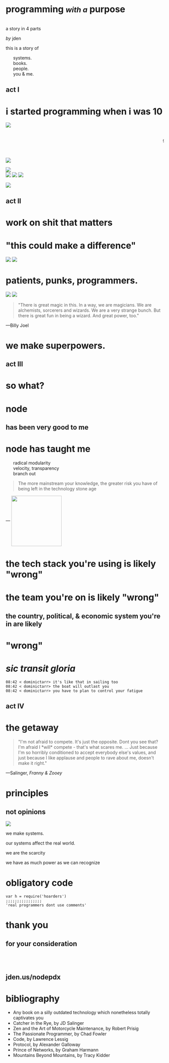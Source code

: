 # programming <small>*with a*</small> purpose
<br/>a story in 4 parts

*by* jden


this is a story of
<ul style="list-style:none;">
  <li>systems.</li>
  <li class="fragment">books.</li>
  <li class="fragment">people.</li>
  <li class="fragment">you &amp; me.</li>
</ul>


## act I
<h1 class="fragment">i started programming when i was 10</h1>


<img src="/img/java_for_the_web.gif" />


<marquee scrollamount=7>&nbsp;&nbsp;&nbsp;&nbsp;&nbsp;&nbsp;so</marquee>
<marquee scrollamount=5>goddam</marquee>
<marquee scrollamount=6>&nbsp;&nbsp;&nbsp;many</marquee>
<marquee scrollamount=8>&nbsp;&nbsp;marquees</marquee>


<img src="/img/gorillas.jpg"/>


<img src="/img/xkcdgeocities.jpeg"/><br/>
<img src="/img/construction.gif"/> <img src="/img/construction.gif"/> <img src="/img/construction.gif"/>


<img src="/img/catcher_in_the_rye.gif"/>


## act II
<h1 class="fragment">work on shit that matters</h1>


# "this could make a difference"


<img src="/img/web_of_thrones.jpg"/>


<img src="/img/punks.jpg"/>


# patients, punks, programmers.


<img src="/img/code.jpg"/>


<img src="img/madison.jpg"/>


<blockquote cite="http://www.berklee.edu/commencement/past/bjoel.html">"There is great magic in this. In a way, we are magicians. We are alchemists, sorcerers and wizards. We are a very strange bunch. But there is great fun in being a wizard. And great power, too."</blockquote>

&mdash;Billy Joel


# we make superpowers.


## act III
<h1 class="fragment">so what?</h1>


# node
## has been very good to me


# node has taught me
<ul style="list-style:none;">
  <li class="fragment">radical modularity</li>
  <li class="fragment">velocity, transparency</li>
  <li class="fragment">branch out</li>
</ul>


<blockquote>The more mainstream your knowledge, the greater risk you have of being left in the technology stone age</blockquote>

&mdash; <img src="/img/passionate.jpg" height="160" style="vertical-align: middle"/>


# the tech stack you're using is likely "wrong"


# the team you're on is likely "wrong"


## the country, political, & economic system you're in are likely
# "wrong"


# *sic transit gloria*


<pre><code>08:42 < dominictarr> it's like that in sailing too
08:42 < dominictarr> the boat will outlast you
08:42 < dominictarr> you have to plan to control your fatigue</code></pre>


## act IV
<h1 class="fragment">the getaway</h1>


<blockquote>"I'm not afraid to compete. It's just the opposite. Dont you see that? I'm afraid I *will* compete - that's what scares me. ... Just because I'm so horribly conditioned to accept everybody else's values, and just because I like applause and people to rave about me, doesn't make it right."</blockquote>

&mdash;Salinger, *Franny &amp; Zooey*


# principles
## not opinions


<img src="/img/protocol.jpg"/>


we make systems.


our systems affect the real world.


we are the scarcity


we have as much power as we can recognize


# obligatory code
<pre><code>var h = require('hoarders')
;;;;;;;;;;;;;;;;
'real programmers dont use comments'</code></pre>


# thank you
## for your consideration
<br/><br/>
## jden.us/nodepdx


# bibliography
- Any book on a silly outdated technology which nonetheless totally captivates you
- Catcher in the Rye, by JD Salinger
- Zen and the Art of Motorcycle Maintenance, by Robert Prisig
- The Passionate Programmer, by Chad Fowler
- Code, by Lawrence Lessig
- Protocol, by Alexander Galloway
- Prince of Networks, by Graham Harmann
- Mountains Beyond Mountains, by Tracy Kidder